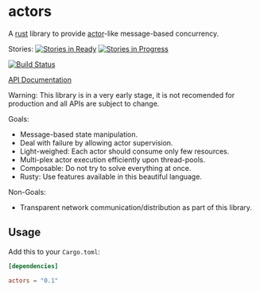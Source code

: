 actors
======

A [rust](http://www.rust-lang.org/) library to provide 
[actor](http://en.wikipedia.org/wiki/Actor_model)-like message-based concurrency.

Stories: 
[![Stories in Ready](https://badge.waffle.io/kolloch/actors.png?label=ready&title=Ready)](https://waffle.io/kolloch/actors)
[![Stories in Progress](https://badge.waffle.io/kolloch/actors.png?label=in%20progress&title=In%20Progress)](https://waffle.io/kolloch/actors)

[![Build Status](https://travis-ci.org/kolloch/actors.svg?branch=master)](https://travis-ci.org/kolloch/actors)

[API Documentation](https://kolloch.github.io/actors/doc/actors/index.html)

Warning: This library is in a very early stage, it is not recomended for production 
and all APIs are subject to change.

Goals:

* Message-based state manipulation.
* Deal with failure by allowing actor supervision.
* Light-weighed: Each actor should consume only few resources.
* Multi-plex actor execution efficiently upon thread-pools.
* Composable: Do not try to solve everything at once.
* Rusty: Use features available in this beautiful language.

Non-Goals:

* Transparent network communication/distribution as part of this
  library.

## Usage

Add this to your `Cargo.toml`:

```toml
[dependencies]

actors = "0.1"
```